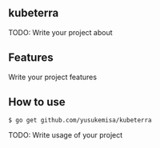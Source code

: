 ## kubeterra
TODO: Write your project about

## Features
Write your project features

## How to use

```
$ go get github.com/yusukemisa/kubeterra
```

TODO: Write usage of your project
